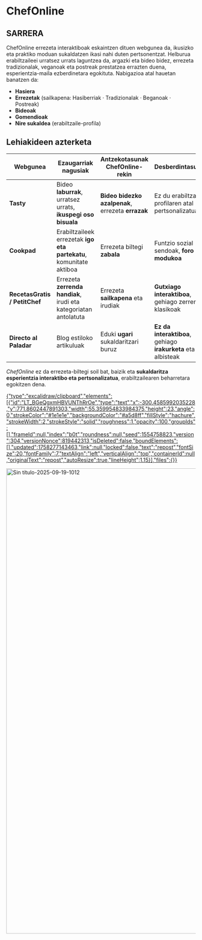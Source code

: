 # ChefOnline

## SARRERA

ChefOnline errezeta interaktiboak eskaintzen dituen webgunea da, ikusizko eta praktiko moduan sukaldatzen ikasi nahi duten pertsonentzat. Helburua erabiltzaileei urratsez urrats laguntzea da, argazki eta bideo bidez, errezeta tradizionalak, veganoak eta postreak prestatzea errazten duena, esperientzia-maila ezberdinetara egokituta.
Nabigazioa atal hauetan banatzen da:

* **Hasiera**
* **Errezetak** (sailkapena: Hasiberriak · Tradizionalak · Beganoak · Postreak)
* **Bideoak**
* **Gomendioak**
* **Nire sukaldea** (erabiltzaile-profila)

## Lehiakideen azterketa


| Webgunea       | Ezaugarriak nagusiak | Antzekotasunak ChefOnline-rekin | Desberdintasunak |estekak|
|----------------|----------------------|---------------------------------|------------------|------|
| **Tasty**      | Bideo **laburrak**, urratsez urrats, **ikuspegi oso bisuala** | **Bideo bidezko azalpenak**, errezeta **errazak** | Ez du erabiltzaile-profilaren atal pertsonalizatua |https://tasty.co/|
| **Cookpad**    | Erabiltzaileek errezetak **igo eta partekatu**, komunitate aktiboa | Errezeta biltegi **zabala** | Funtzio sozial sendoak, **foro modukoa** |https://cookpad.com/es|
| **RecetasGratis / PetitChef** | Errezeta **zerrenda handiak**, irudi eta kategoriatan antolatuta | Errezeta **sailkapena** eta irudiak | **Gutxiago interaktiboa**, gehiago zerrenda klasikoak |https://www.recetasgratis.net/|
| **Directo al Paladar** | Blog estiloko artikuluak| Eduki **ugari** sukaldaritzari buruz | **Ez da interaktiboa**, gehiago **irakurketa** eta albisteak |https://www.directoalpaladar.com/|


*ChefOnline* ez da errezeta-biltegi soil bat, baizik eta **sukaldaritza esperientzia interaktibo eta pertsonalizatua**, erabiltzailearen beharretara egokitzen dena.  

[{"type":"excalidraw/clipboard","elements":[{"id":"LT_BGeQgxmHBVUNThRrOe","type":"text","x":-300.4585992035228,"y":771.8602447891303,"width":55.359954833984375,"height":23,"angle":0,"strokeColor":"#1e1e1e","backgroundColor":"#a5d8ff","fillStyle":"hachure","strokeWidth":2,"strokeStyle":"solid","roughness":1,"opacity":100,"groupIds":[],"frameId":null,"index":"b0t","roundness":null,"seed":1554758823,"version":304,"versionNonce":819442313,"isDeleted":false,"boundElements":[],"updated":1758277143463,"link":null,"locked":false,"text":"repost","fontSize":20,"fontFamily":7,"textAlign":"left","verticalAlign":"top","containerId":null,"originalText":"repost","autoResize":true,"lineHeight":1.15}],"files":{}}](https://excalidraw.com/#json=xOH3FTjoAtDuSbuOJbX-d,FzT7O6HrFiT9wJrX_BZyCw)

<img width="2772" height="1237" alt="Sin título-2025-09-19-1012" src="https://github.com/user-attachments/assets/a352472e-d9d4-4bb9-8ac3-2ddd6aa9a437" />

